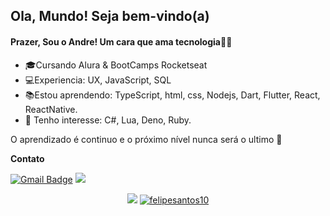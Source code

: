 ## Ola, Mundo! Seja bem-vindo(a)

#### Prazer, Sou o Andre! Um cara que ama tecnologia👨‍💻

- 🎓Cursando Alura & BootCamps Rocketseat
- 💻Experiencia: UX, JavaScript, SQL
- 📚Estou aprendendo: TypeScript, html, css, Nodejs, Dart, Flutter, React, ReactNative.
- 🎯 Tenho interesse: C#, Lua, Deno, Ruby.

O  aprendizado é continuo e o próximo nível nunca será o ultimo 🚀 

**Contato**

[![Gmail Badge](https://img.shields.io/badge/-Gmail-c14438?style=flat-square&logo=Gmail&logoColor=white&link=mailtoandre.bragadecristo2002@gmail.com)](mailto:andre.bragadecristo2002@gmail.com)  [![](https://img.shields.io/badge/-Rockseat-purple?style=flat-square&logo=&logoColor=white&link=https://https://app.rocketseat.com.br/me/andre-braga-de-cristo-1585936969)](https://app.rocketseat.com.br/me/andre-braga-de-cristo-1585936969)
<p align = "center">
  <a href="https://github.com/andrelnext"><img src="https://github-readme-stats.vercel.app/api/top-langs/?username=andrelnext&layout=compact&theme=dark"/></a> 
  <a href="https://github.com/andrelnext"><img src="https://github-readme-stats.vercel.app/api?username=felipesantos10&show_icons=true&theme=dark&include_all_commits=true&count_private=true" alt="felipesantos10"/></a>
</p> 
